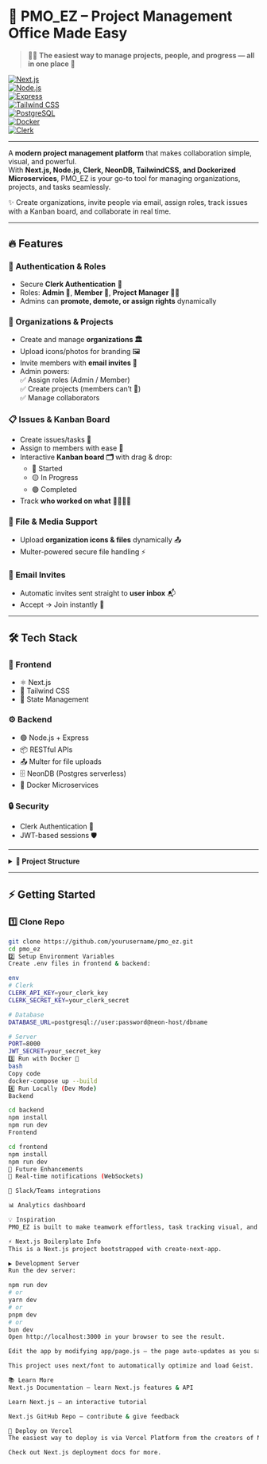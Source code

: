 # 🌟 PMO_EZ – Project Management Office Made Easy  

> 🧑‍💻 **The easiest way to manage projects, people, and progress — all in one place 🚀**  

[![Next.js](https://img.shields.io/badge/Next.js-000000?style=for-the-badge&logo=next.js&logoColor=white)](https://nextjs.org/)  
[![Node.js](https://img.shields.io/badge/Node.js-43853D?style=for-the-badge&logo=node.js&logoColor=white)](https://nodejs.org/)  
[![Express](https://img.shields.io/badge/Express.js-000000?style=for-the-badge&logo=express&logoColor=white)](https://expressjs.com/)  
[![Tailwind CSS](https://img.shields.io/badge/TailwindCSS-06B6D4?style=for-the-badge&logo=tailwindcss&logoColor=white)](https://tailwindcss.com/)  
[![PostgreSQL](https://img.shields.io/badge/Postgres-316192?style=for-the-badge&logo=postgresql&logoColor=white)](https://www.postgresql.org/)  
[![Docker](https://img.shields.io/badge/Docker-2496ED?style=for-the-badge&logo=docker&logoColor=white)](https://www.docker.com/)  
[![Clerk](https://img.shields.io/badge/Clerk-512BF2?style=for-the-badge&logo=clerk&logoColor=white)](https://clerk.com/)  

---

A **modern project management platform** that makes collaboration simple, visual, and powerful.  
With **Next.js, Node.js, Clerk, NeonDB, TailwindCSS, and Dockerized Microservices**, PMO_EZ is your go-to tool for managing organizations, projects, and tasks seamlessly.  

✨ Create organizations, invite people via email, assign roles, track issues with a Kanban board, and collaborate in real time.  

---

## 🔥 Features  

### 🔐 Authentication & Roles  
- Secure **Clerk Authentication** 🔑  
- Roles: **Admin 👑**, **Member 👥**, **Project Manager 🧑‍💼**  
- Admins can **promote, demote, or assign rights** dynamically  

### 🏢 Organizations & Projects  
- Create and manage **organizations 🏛️**  
- Upload icons/photos for branding 🖼️  
- Invite members with **email invites 📧**  
- Admin powers:  
  ✅ Assign roles (Admin / Member)  
  ✅ Create projects (members can’t 🚫)  
  ✅ Manage collaborators  

### 📋 Issues & Kanban Board  
- Create issues/tasks 📝  
- Assign to members with ease 👥  
- Interactive **Kanban board 🗂️** with drag & drop:  
  - 🔴 Started  
  - 🟡 In Progress  
  - 🟢 Completed  
- Track **who worked on what** 👨‍💻👩‍💻  

### 📎 File & Media Support  
- Upload **organization icons & files** dynamically 📤  
- Multer-powered secure file handling ⚡  

### 📧 Email Invites  
- Automatic invites sent straight to **user inbox** 📬  
- Accept → Join instantly 🚀  

---

## 🛠️ Tech Stack  

### 🎨 Frontend  
- ⚛️ Next.js  
- 🎀 Tailwind CSS  
- 🧩 State Management  

### ⚙️ Backend  
- 🟢 Node.js + Express  
- 📦 RESTful APIs  
- 📤 Multer for file uploads  
- 🗄️ NeonDB (Postgres serverless)  
- 🐳 Docker Microservices  

### 🔒 Security  
- Clerk Authentication 🔐  
- JWT-based sessions 🛡️  

---

<details>
  <summary><b>📁 Project Structure</b></summary>

<pre>
PMO_EZ/
├─ actions/              # Server actions and API handlers
├─ app/                  # Next.js App Router entry point
├─ components/           # Reusable React UI components
├─ data/                 # Static or seed data
├─ hooks/                # Custom React hooks
├─ lib/                  # Utility functions and helpers
├─ prisma/               # Prisma ORM schema and DB config
├─ public/               # Public assets (images, icons, etc.)
│
├─ .gitignore
├─ README.md
├─ components.json       # shadcn/ui configuration
├─ eslint.config.mjs     # ESLint setup
├─ jsconfig.json         # JS path aliases and settings
├─ middleware.js         # Middleware logic (auth, routing)
├─ next.config.mjs       # Next.js configuration
├─ package-lock.json
├─ package.json
├─ postcss.config.mjs    # PostCSS configuration
└─ tailwind.config.js    # TailwindCSS setup
</pre>
</details>


---

## ⚡ Getting Started  

### 1️⃣ Clone Repo  
```bash
git clone https://github.com/yourusername/pmo_ez.git
cd pmo_ez
2️⃣ Setup Environment Variables
Create .env files in frontend & backend:

env
# Clerk
CLERK_API_KEY=your_clerk_key
CLERK_SECRET_KEY=your_clerk_secret

# Database
DATABASE_URL=postgresql://user:password@neon-host/dbname

# Server
PORT=8000
JWT_SECRET=your_secret_key
3️⃣ Run with Docker 🐳
bash
Copy code
docker-compose up --build
4️⃣ Run Locally (Dev Mode)
Backend

cd backend
npm install
npm run dev
Frontend

cd frontend
npm install
npm run dev
🌱 Future Enhancements
🔔 Real-time notifications (WebSockets)

🤝 Slack/Teams integrations

📊 Analytics dashboard

💡 Inspiration
PMO_EZ is built to make teamwork effortless, task tracking visual, and organization management simple yet powerful ✨

⚡ Next.js Boilerplate Info
This is a Next.js project bootstrapped with create-next-app.

▶️ Development Server
Run the dev server:

npm run dev
# or
yarn dev
# or
pnpm dev
# or
bun dev
Open http://localhost:3000 in your browser to see the result.

Edit the app by modifying app/page.js — the page auto-updates as you save changes ✨.

This project uses next/font to automatically optimize and load Geist.

📚 Learn More
Next.js Documentation — learn Next.js features & API

Learn Next.js — an interactive tutorial

Next.js GitHub Repo — contribute & give feedback

🚀 Deploy on Vercel
The easiest way to deploy is via Vercel Platform from the creators of Next.js.

Check out Next.js deployment docs for more.
